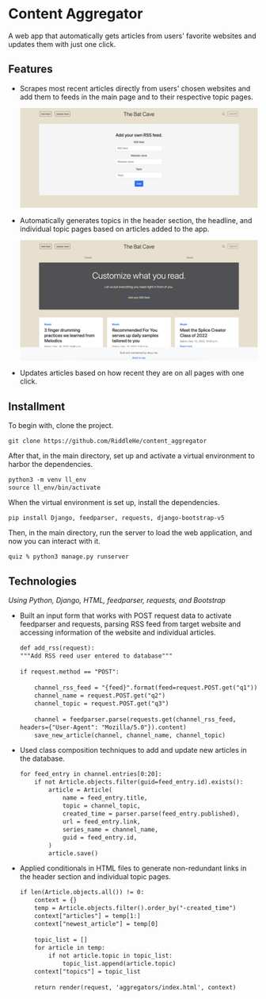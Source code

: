 # Content Aggregator
A web app that automatically gets articles from users' favorite websites and updates them with just one click.
## Features
- Scrapes most recent articles directly from users' chosen websites and add them to feeds in the main page and to their respective topic pages.

    ![index page](static/add_rss.png)

- Automatically generates topics in the header section, the headline, and individual topic pages based on articles added to the app.

    ![index page](static/index.png)

- Updates articles based on how recent they are on all pages with one click.

## Installment
To begin with, clone the project.
```
git clone https://github.com/RiddleHe/content_aggregator
```
After that, in the main directory, set up and activate a virtual environment to harbor the dependencies.
```
python3 -m venv ll_env
source ll_env/bin/activate
```
When the virtual environment is set up, install the dependencies.
```
pip install Django, feedparser, requests, django-bootstrap-v5
```
Then, in the main directory, run the server to load the web application, and now you can interact with it.
```
quiz % python3 manage.py runserver
```
## Technologies
*Using Python, Django, HTML, feedparser, requests, and Bootstrap*
- Built an input form that works with POST request data to activate feedparser and requests, parsing RSS feed from target website and accessing information of the website and individual articles.

    ```
    def add_rss(request):
    """Add RSS reed user entered to database"""

    if request.method == "POST":
        
        channel_rss_feed = "{feed}".format(feed=request.POST.get("q1"))
        channel_name = request.POST.get("q2")
        channel_topic = request.POST.get("q3")
        
        channel = feedparser.parse(requests.get(channel_rss_feed, headers={"User-Agent": "Mozilla/5.0"}).content)
        save_new_article(channel, channel_name, channel_topic)
    ```
- Used class composition techniques to add and update new articles in the database.

    ``` 
    for feed_entry in channel.entries[0:20]:
        if not Article.objects.filter(guid=feed_entry.id).exists():
            article = Article(
                name = feed_entry.title,
                topic = channel_topic,
                created_time = parser.parse(feed_entry.published),
                url = feed_entry.link,
                series_name = channel_name,
                guid = feed_entry.id,
            )
            article.save()
    ```

- Applied conditionals in HTML files to generate non-redundant links in the header section and individual topic pages.

    ```
    if len(Article.objects.all()) != 0:
        context = {}
        temp = Article.objects.filter().order_by("-created_time")
        context["articles"] = temp[1:]
        context["newest_article"] = temp[0]

        topic_list = []
        for article in temp:
            if not article.topic in topic_list:
                topic_list.append(article.topic)
        context["topics"] = topic_list

        return render(request, 'aggregators/index.html', context)
    ```
